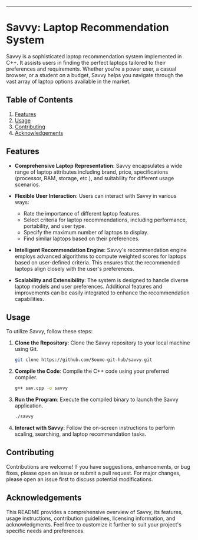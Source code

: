 
---

# Savvy: Laptop Recommendation System

Savvy is a sophisticated laptop recommendation system implemented in C++. It assists users in finding the perfect laptops tailored to their preferences and requirements. Whether you're a power user, a casual browser, or a student on a budget, Savvy helps you navigate through the vast array of laptop options available in the market.

## Table of Contents

1. [Features](#features)
2. [Usage](#usage)
3. [Contributing](#contributing)
4. [Acknowledgements](#acknowledgements)

## Features

- **Comprehensive Laptop Representation**: Savvy encapsulates a wide range of laptop attributes including brand, price, specifications (processor, RAM, storage, etc.), and suitability for different usage scenarios.
  
- **Flexible User Interaction**: Users can interact with Savvy in various ways:
  - Rate the importance of different laptop features.
  - Select criteria for laptop recommendations, including performance, portability, and user type.
  - Specify the maximum number of laptops to display.
  - Find similar laptops based on their preferences.

- **Intelligent Recommendation Engine**: Savvy's recommendation engine employs advanced algorithms to compute weighted scores for laptops based on user-defined criteria. This ensures that the recommended laptops align closely with the user's preferences.

- **Scalability and Extensibility**: The system is designed to handle diverse laptop models and user preferences. Additional features and improvements can be easily integrated to enhance the recommendation capabilities.

## Usage

To utilize Savvy, follow these steps:

1. **Clone the Repository**: Clone the Savvy repository to your local machine using Git.

   ```bash
   git clone https://github.com/Soumo-git-hub/savvy.git
   ```

2. **Compile the Code**: Compile the C++ code using your preferred compiler.

   ```bash
   g++ sav.cpp -o savvy
   ```

3. **Run the Program**: Execute the compiled binary to launch the Savvy application.

   ```bash
   ./savvy
   ```

4. **Interact with Savvy**: Follow the on-screen instructions to perform scaling, searching, and laptop recommendation tasks.

## Contributing

Contributions are welcome! If you have suggestions, enhancements, or bug fixes, please open an issue or submit a pull request. For major changes, please open an issue first to discuss potential modifications.


## Acknowledgements


This README provides a comprehensive overview of Savvy, its features, usage instructions, contribution guidelines, licensing information, and acknowledgments. Feel free to customize it further to suit your project's specific needs and preferences.
